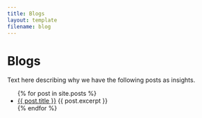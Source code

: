 ```yaml
---
title: Blogs
layout: template
filename: blog
--- 
```


# Blogs

Text here describing why we have the following posts as insights.

<ul>
  {% for post in site.posts %}
    <li>
      <a href="{{ post.url }}">{{ post.title }}</a>
      {{ post.excerpt }}
    </li>
  {% endfor %}
</ul>
